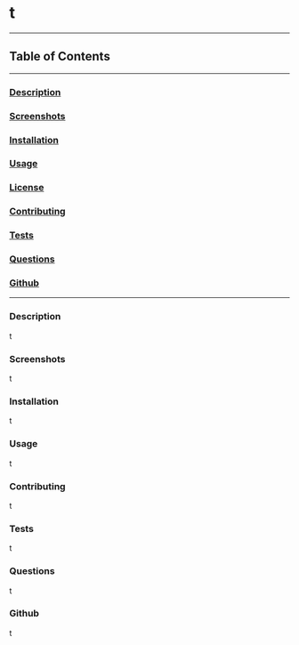 # t
---
## Table of Contents
---
### [Description](#Description)
### [Screenshots](#Screenshots)
### [Installation](#Installation)
### [Usage](#Usage)
### [License](#License)
### [Contributing](#Contributing)
### [Tests](#Tests)
### [Questions](#Questions)
### [Github](#Github)
---
### <a name="Description"></a>Description
t
### <a name="Screenshots"></a>Screenshots
t
### <a name="Installation"></a>Installation
t
### <a name="Usage"></a>Usage
t


### <a name="Contributing"></a>Contributing
t
### <a name="Tests"></a>Tests
t
### <a name="Questions"></a>Questions
t
### <a name="Github"></a>Github
t